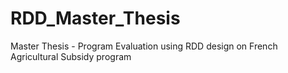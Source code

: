 # RDD_Master_Thesis
Master Thesis - Program Evaluation using RDD design on French Agricultural Subsidy program
